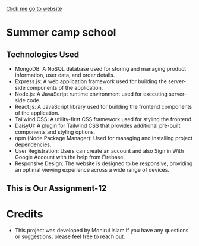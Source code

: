 <a href='https://summer-school-68c9d.web.app/'>Click me go to website</a>

# Summer camp school

## Technologies Used

- MongoDB: A NoSQL database used for storing and managing product information, user data, and order details.
- Express.js: A web application framework used for building the server-side components of the application.
- Node.js: A JavaScript runtime environment used for executing server-side code.
- React.js: A JavaScript library used for building the frontend components of the application.
- Tailwind CSS: A utility-first CSS framework used for styling the frontend.
- DaisyUI: A plugin for Tailwind CSS that provides additional pre-built components and styling options.
- npm (Node Package Manager): Used for managing and installing project dependencies.
- User Registration: Users can create an account and also Sign in With Google Account with the help from Firebase.
- Responsive Design: The website is designed to be responsive, providing an optimal viewing experience across a wide range of devices.

## This is Our Assignment-12

# Credits

- This project was developed by Monirul Islam If you have any questions or suggestions, please feel free to reach out.
